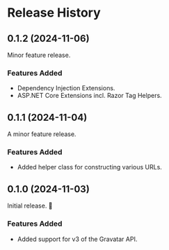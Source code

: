# Release History


## 0.1.2 (2024-11-06)
Minor feature release.

### Features Added
- Dependency Injection Extensions.
- ASP.NET Core Extensions incl. Razor Tag Helpers.


## 0.1.1 (2024-11-04)
A minor feature release.

### Features Added
- Added helper class for constructing various URLs.


## 0.1.0 (2024-11-03)
Initial release. :tada:

### Features Added
- Added support for v3 of the Gravatar API.
